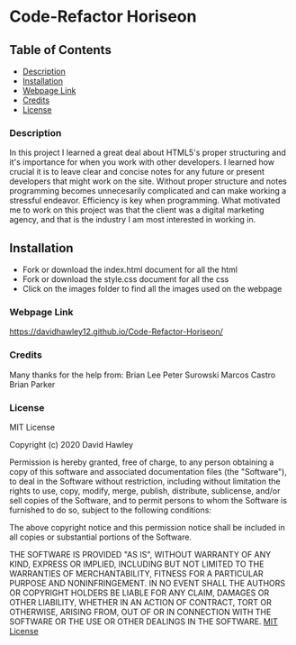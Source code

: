 # Code-Refactor Horiseon

## Table of Contents
* [Description](#Description)
* [Installation](#Installation)
* [Webpage Link](#Webpage-Link)
* [Credits](#Credits)
* [License](#License)

### Description
In this project I learned a great deal about HTML5's proper structuring and it's importance for when you work with other developers. I learned how crucial it is to leave clear and concise notes for any future or present developers that might work on the site. 
Without proper structure and notes programming becomes unnecesarily complicated and can make working a stressful endeavor. Efficiency is key when programming. What motivated me to work on this project was that the client was a digital marketing agency, and that is the industry I am most interested in working in. 

## Installation
* Fork or download the index.html document for all the html
* Fork or download the style.css document for all the css
* Click on the images folder to find all the images used on the webpage

### Webpage Link
https://davidhawley12.github.io/Code-Refactor-Horiseon/
 

### Credits
Many thanks for the help from:
Brian Lee
Peter Surowski
Marcos Castro
Brian Parker

### License
MIT License

Copyright (c) 2020 David Hawley

Permission is hereby granted, free of charge, to any person obtaining a copy
of this software and associated documentation files (the "Software"), to deal
in the Software without restriction, including without limitation the rights
to use, copy, modify, merge, publish, distribute, sublicense, and/or sell
copies of the Software, and to permit persons to whom the Software is
furnished to do so, subject to the following conditions:

The above copyright notice and this permission notice shall be included in all
copies or substantial portions of the Software.

THE SOFTWARE IS PROVIDED "AS IS", WITHOUT WARRANTY OF ANY KIND, EXPRESS OR
IMPLIED, INCLUDING BUT NOT LIMITED TO THE WARRANTIES OF MERCHANTABILITY,
FITNESS FOR A PARTICULAR PURPOSE AND NONINFRINGEMENT. IN NO EVENT SHALL THE
AUTHORS OR COPYRIGHT HOLDERS BE LIABLE FOR ANY CLAIM, DAMAGES OR OTHER
LIABILITY, WHETHER IN AN ACTION OF CONTRACT, TORT OR OTHERWISE, ARISING FROM,
OUT OF OR IN CONNECTION WITH THE SOFTWARE OR THE USE OR OTHER DEALINGS IN THE
SOFTWARE.
[MIT License](https://opensource.org/licenses/MIT)
